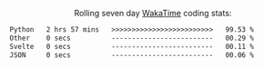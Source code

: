 <p align="center">Rolling seven day <a href="https://wakatime.com/@syrkis"/>WakaTime</a> coding stats:</p>
<!--START_SECTION:waka-->

```txt
Python   2 hrs 57 mins   >>>>>>>>>>>>>>>>>>>>>>>>>   99.53 %
Other    0 secs          -------------------------   00.29 %
Svelte   0 secs          -------------------------   00.11 %
JSON     0 secs          -------------------------   00.06 %
```

<!--END_SECTION:waka-->
